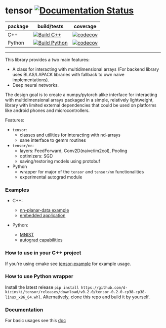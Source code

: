# tensor [![Documentation Status](https://readthedocs.org/projects/tensor-library/badge/?version=latest)](https://tensor-library.readthedocs.io/en/latest/?badge=latest)

| package | build/tests | coverage |
|---------|-------------|----------|
| C++    | [![Build C++](https://github.com/d-kicinski/tensor/actions/workflows/build.yml/badge.svg)](https://github.com/d-kicinski/tensor/actions/workflows/build.yml) | [![codecov](https://codecov.io/gh/d-kicinski/tensor/branch/master/graph/badge.svg?flag=cpp)](https://codecov.io/gh/d-kicinski/tensor) |
| Python | [![Build Python](https://github.com/d-kicinski/tensor/actions/workflows/python.yml/badge.svg)](https://github.com/d-kicinski/tensor/actions/workflows/python.yml) | [![codecov](https://codecov.io/gh/d-kicinski/tensor/branch/master/graph/badge.svg?flag=python)](https://codecov.io/gh/d-kicinski/tensor) |

--------------------------

This library provides a two main features:
- A class for interacting with multidimensional arrays (For backend library uses BLAS/LAPACK libraries with fallback to
own naive implementations).
- Deep neural networks.

The design goal is to create a numpy/pytorch alike interface for interacting
with multidimensional arrays packaged in a simple, relatively lightweight, library with limited external dependencies that
could be used on platforms like android phones and microcontrollers.

Features:
* `tensor`:
    * classes and utilities for interacting with nd-arrays
    * sane interface to gemm routines
* `tensor/nn`: 
    * layers: FeedForward, Conv2D(naive/im2col), Pooling
    * optimizers: SGD
    * saving/restoring models using protobuf
* Python
    * wrapper for major of the `tensor` and `tensor/nn` functionalities
    * experimental autograd module

### Examples
* C++:
    * [nn-planar-data example](https://github.com/d-kicinski/tensor/tree/master/examples/nn-planar-data)
    * [embedded application](https://github.com/d-kicinski/tensor-example-embedded)
    
* Python:
    * [MNIST](https://github.com/d-kicinski/tensor/tree/master/python/examples/mnist)
    * [autograd capabilities](https://github.com/d-kicinski/tensor/tree/master/python/examples/autograd)
  
### How to use in your C++ project
If you're using cmake see [tensor-example](https://github.com/dawidkski/tensor-example) for example usage.

### How to use Python wrapper
Install the latest release `pip install https://github.com/d-kicinski/tensor/releases/download/v0.2.0/tensor-0.2.0-cp38-cp38-linux_x86_64.whl`.
Alternatively, clone this repo and build it by yourself.


### Documentation
For basic usages see this [doc](https://tensor-library.readthedocs.io/en/latest/usage.html)

